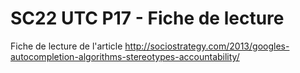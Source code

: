 # SC22 UTC P17 - Fiche de lecture

Fiche de lecture de l'article http://sociostrategy.com/2013/googles-autocompletion-algorithms-stereotypes-accountability/
